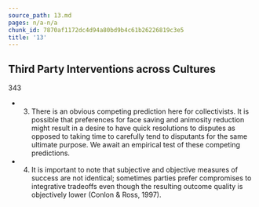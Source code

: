 ```yaml
---
source_path: 13.md
pages: n/a-n/a
chunk_id: 7870af1172dc4d94a80bd9b4c61b26226819c3e5
title: '13'
---
```

## Third Party Interventions across Cultures

343

- 3. There is an obvious competing prediction here for collectivists. It is possible that preferences for face saving and animosity reduction might result in a desire to have quick resolutions to disputes as opposed to taking time to carefully tend to disputants for the same ultimate purpose. We await an empirical test of these competing predictions.

- 4. It is important to note that subjective and objective measures of success are not identical; sometimes parties prefer compromises to integrative tradeoffs even though the resulting outcome quality is objectively lower (Conlon & Ross, 1997).
